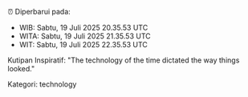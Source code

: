 ⏰ Diperbarui pada:
- WIB: Sabtu, 19 Juli 2025 20.35.53 UTC
- WITA: Sabtu, 19 Juli 2025 21.35.53 UTC
- WIT: Sabtu, 19 Juli 2025 22.35.53 UTC

Kutipan Inspiratif:
"The technology of the time dictated the way things looked."


Kategori: technology

